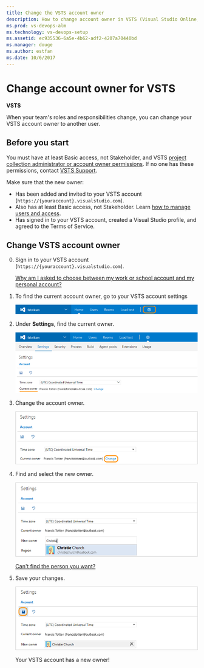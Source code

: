 ```yaml
---
title: Change the VSTS account owner 
description: How to change account owner in VSTS (Visual Studio Online, VSO, VSTS)
ms.prod: vs-devops-alm
ms.technology: vs-devops-setup
ms.assetid: ec935536-6a5e-4b62-adf2-4207a70440bd
ms.manager: douge
ms.author: estfan
ms.date: 10/6/2017
---
```


#  Change account owner for VSTS

**VSTS**

When your team's roles and responsibilities change, 
you can change your VSTS account owner to another user. 

<a name="ChangeOwner"></a>
## Before you start

You must have at least Basic access, not Stakeholder, and VSTS 
[project collection administrator or account owner permissions](#find-owner-pca). 
If no one has these permissions, contact 
[VSTS Support](https://www.visualstudio.com/team-services/support).

Make sure that the new owner: 

*	Has been added and invited to your VSTS account 
(```https://{youraccount}.visualstudio.com```).  
*	Also has at least Basic access, not Stakeholder. 
Learn [how to manage users and access](add-account-users-assign-access-levels.md).  
*	Has signed in to your VSTS account, 
created a Visual Studio profile, 
and agreed to the Terms of Service. 

##	Change VSTS account owner

0.	Sign in to your VSTS account 
(```https://{youraccount}.visualstudio.com```). 

	[Why am I asked to choose between my work or school account and my personal account?](#ChooseOrgAcctMSAcct)

0.	To find the current account owner, 
go to your VSTS account settings

	![Go to account settings](../_shared/_img/account-settings-new-ui.png)

0.	Under **Settings**, find the current owner.

	![Find current owner](../_shared/_img/account-owner-new-ui.png)

0.	Change the account owner.

	![Change current owner](_img/change-account-ownership/vsocontrolpanelchangeowner.png)

0.	Find and select the new owner.

	![Find and select owner](_img/change-account-ownership/vsofindnewaccountowner.png)

	[Can't find the person you want?](#NoNewOwner) 

0.	Save your changes.

	![Select new owner, save changes](_img/change-account-ownership/vsosavenewaccountowner.png)

	Your VSTS account has a new owner! 


